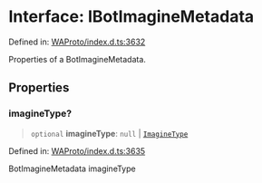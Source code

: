 # Interface: IBotImagineMetadata

Defined in: [WAProto/index.d.ts:3632](https://github.com/Fokusdotid/Baileys/blob/8399cb6fd4e55090cdf57b06ffaae3e8a88880fe/WAProto/index.d.ts#L3632)

Properties of a BotImagineMetadata.

## Properties

### imagineType?

> `optional` **imagineType**: `null` \| [`ImagineType`](../namespaces/BotImagineMetadata/enumerations/ImagineType.md)

Defined in: [WAProto/index.d.ts:3635](https://github.com/Fokusdotid/Baileys/blob/8399cb6fd4e55090cdf57b06ffaae3e8a88880fe/WAProto/index.d.ts#L3635)

BotImagineMetadata imagineType
